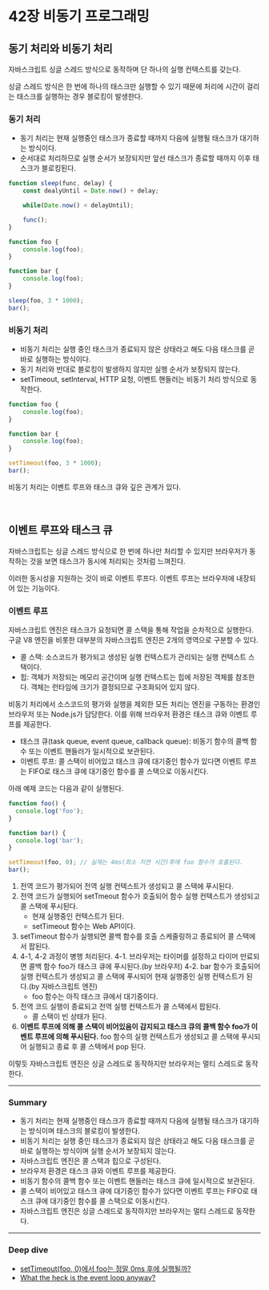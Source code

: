 # 42장 비동기 프로그래밍

## 동기 처리와 비동기 처리

자바스크립트 싱글 스레드 방식으로 동작하며 단 하나의 실행 컨텍스트를 갖는다.

싱글 스레드 방식은 한 번에 하나의 태스크만 실행할 수 있기 때문에 처리에 시간이 걸리는 태스크를 실행하는 경우 블로킹이 발생한다.

### 동기 처리

- 동기 처리는 현재 실행중인 태스크가 종료할 때까지 다음에 실행될 태스크가 대기하는 방식이다.
- 순서대로 처리하므로 실행 순서가 보장되지만 앞선 태스크가 종료할 때까지 이후 태스크가 블로킹된다.

```js
function sleep(func, delay) {
	const dealyUntil = Date.now() + delay;

	while(Date.now() < delayUntil);

	func();
}

function foo {
	console.log(foo);
}

function bar {
	console.log(foo);
}

sleep(foo, 3 * 1000);
bar();
```

### 비동기 처리

- 비동기 처리는 실행 중인 태스크가 종료되지 않은 상태라고 해도 다음 태스크를 곧바로 실행하는 방식이다.
- 동기 처리와 반대로 블로킹이 발생하지 않지만 실행 순서가 보장되지 않는다.
- setTimeout, setInterval, HTTP 요청, 이벤트 핸들러는 비동기 처리 방식으로 동작한다.

```js
function foo {
	console.log(foo);
}

function bar {
	console.log(foo);
}

setTimeout(foo, 3 * 1000);
bar();
```

비동기 처리는 이벤트 루프와 태스크 큐와 깊은 관계가 있다.

<br>

## 이벤트 루프와 태스크 큐

자바스크립트는 싱글 스레드 방식으로 한 번에 하나만 처리할 수 있지만 브라우저가 동작하는 것을 보면 태스크가 동시에 처리되는 것처럼 느껴진다.

이러한 동시성을 지원하는 것이 바로 이벤트 루프다. 이벤트 루프는 브라우저에 내장되어 있는 기능이다.

### 이벤트 루프

자바스크립트 엔진은 태스크가 요청되면 콜 스택을 통해 작업을 순차적으로 실행한다. 구글 V8 엔진을 비롯한 대부분의 자바스크립트 엔진은 2개의 영역으로 구분할 수 있다.

- 콜 스택: 소스코드가 평가되고 생성된 실행 컨텍스트가 관리되는 실행 컨텍스트 스택이다.
- 힙: 객체가 저장되는 메모리 공간이며 실행 컨텍스트는 힙에 저장된 객체를 참조한다. 객체는 런타임에 크기가 결정되므로 구조화되어 있지 않다.

비동기 처리에서 소스코드의 평가와 실행을 제외한 모든 처리는 엔진을 구동하는 환경인 브라우저 또는 Node.js가 담당한다. 이를 위해 브라우저 환경은 태스크 큐와 이벤트 루프를 제공한다.

- 태스크 큐(task queue, event queue, callback queue): 비동기 함수의 콜백 함수 또는 이벤트 핸들러가 일시적으로 보관된다.
- 이벤트 루프: 콜 스택이 비어있고 태스크 큐에 대기중인 함수가 있다면 이벤트 루프는 FIFO로 태스크 큐에 대기중인 함수를 콜 스택으로 이동시킨다.

아래 예제 코드는 다음과 같이 실행된다.

```js
function foo() {
  console.log('foo');
}

function bar() {
  console.log('bar');
}

setTimeout(foo, 0); // 실제는 4ms(최소 지연 시간)후에 foo 함수가 호출된다.
bar();
```

1. 전역 코드가 평가되어 전역 실행 컨텍스트가 생성되고 콜 스택에 푸시된다.
2. 전역 코드가 실행되어 setTmeout 함수가 호출되어 함수 실행 컨텍스트가 생성되고 콜 스택에 푸시된다.
   - 현재 실행중인 컨텍스트가 된다.
   - setTimeout 함수는 Web API이다.
3. setTimeout 함수가 실행되면 콜백 함수를 호출 스케줄링하고 종료되어 콜 스택에서 팝된다.
4. 4-1, 4-2 과정이 병행 처리된다.
   4-1. 브라우저는 타이머를 설정하고 타이머 만료되면 콜백 함수 foo가 태스크 큐에 푸시된다.(by 브라우저)
   4-2. bar 함수가 호출되어 실행 컨텍스트가 생성되고 콜 스택에 푸시되어 현재 실행중인 실행 컨텍스트가 된다.(by 자바스크립트 엔진)
   - foo 함수는 아직 태스크 큐에서 대기중이다.
5. 전역 코드 실행이 종료되고 전역 실행 컨텍스트가 콜 스택에서 팝된다.
   - 콜 스택이 빈 상태가 된다.
6. **이벤트 루프에 의해 콜 스택이 비어있음이 감지되고 태스크 큐의 콜백 함수 foo가 이벤트 루프에 의해 푸시된다.** foo 함수의 실행 컨텍스트가 생성되고 콜 스택에 푸시되어 실행되고 종료 후 콜 스택에서 pop 된다.

이렇듯 자바스크립트 엔진은 싱글 스레드로 동작하지만 브라우저는 멀티 스레드로 동작한다.

---

### Summary

- 동기 처리는 현재 실행중인 태스크가 종료할 때까지 다음에 실행될 태스크가 대기하는 방식이며 태스크의 블로킹이 발생한다.
- 비동기 처리는 실행 중인 태스크가 종료되지 않은 상태라고 해도 다음 태스크를 곧바로 실행하는 방식이며 실행 순서가 보장되지 않는다.
- 자바스크립트 엔진은 콜 스택과 힙으로 구성된다.
- 브라우저 환경은 태스크 큐와 이벤트 루프를 제공한다.
- 비동기 함수의 콜백 함수 또는 이벤트 핸들러는 태스크 큐에 일시적으로 보관된다.
- 콜 스택이 비어있고 태스크 큐에 대기중인 함수가 있다면 이벤트 루프는 FIFO로 태스크 큐에 대기중인 함수를 콜 스택으로 이동시킨다.
- 자바스크립트 엔진은 싱글 스레드로 동작하지만 브라우저는 멀티 스레드로 동작한다.

---

### Deep dive

- [setTimeout(foo, 0)에서 foo는 정말 0ms 후에 실행될까?](https://velog.io/@edie_ko/javascript-eventloop)
- [What the heck is the event loop anyway?](https://www.youtube.com/watch?v=8aGhZQkoFbQ)
